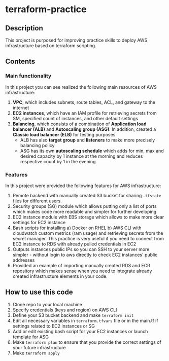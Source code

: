 # terraform-practice

## Description

This project is purposed for improving practice skills to deploy AWS infrastructure based on terraform scripting. 

## Contents

### Main functionality

In this project you can see realized the following main resources of AWS infrastructure:

1. **VPC**, which includes subnets, route tables, ACL, and gateway to the internet
2. **EC2 instances**, which have an IAM profile for retrieving secrets from SM, specified count of instances, and other default settings
3. **Balancing**, which consists of a combination of **Application load balancer (ALB)** and **Autoscaling group (ASG)**. In addition, created a __Classic load balancer (ELB)__ for testing purposes.
   * ALB has also __target group__ and __listeners__ to make more precisely balancing policy
   * ASG has its own __autoscaling schedule__ which adds for min, max and desired capacity by 1 instance at the morning and reduces respective count by 1 in the evening

### Features

In this project were provided the following features for AWS infrastructure:

1. Remote backend with manually created S3 bucket for sharing `.tfstate` files for different users.
2. Security groups (SG) module which allows putting only a list of ports which makes code more readable and simpler for further developing
3. EC2 instance module with EBS storage which allows to make more clear settings for EC2 instance
4. Bash scripts for installing a) Docker on RHEL b) AWS CLI with cloudwatch custom metrics (ram usage) and retrieving secrets from the secret manager. This practice is very useful if you need to connect from EC2 instance to RDS with already pulled credentials in EC2
5. Outputs instances public IPs so you can SSH to your server more simpler - without login to aws directly to check EC2 instances' public addresses
6. Provided an example of importing manually created RDS and ECR repository which makes sense when you need to integrate already created infrastructure elements in your code.

## How to use this code

1. Clone repo to your local machine
2. Specify credentials (keys and region) on AWS CLI
3. Define your S3 bucket backend and make `terraform init`
4. Edit all necessary variables in `terraform.tfvars` file or in the main.tf if settings related to EC2 instances or SG
5. Add or edit existing bash script for your EC2 instances or launch template for ASG
6. Make `terraform plan` to ensure that you provide the correct settings of your future infrastructure
7. Make `terraform apply`
